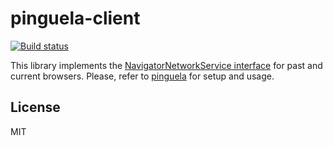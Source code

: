 # pinguela-client

[![Build status](https://www.codeship.io/projects/8bd23350-a6fb-0131-c660-26855b373a72/status)](https://www.codeship.io/projects/18941)

This library implements the [NavigatorNetworkService interface](http://www.w3.org/TR/2014/WD-discovery-api-20140220/#navigatornetworkservice) for past and current browsers. Please, refer to [pinguela](//github.com/rodfernandez/pinguela) for setup and usage.

## License

MIT
